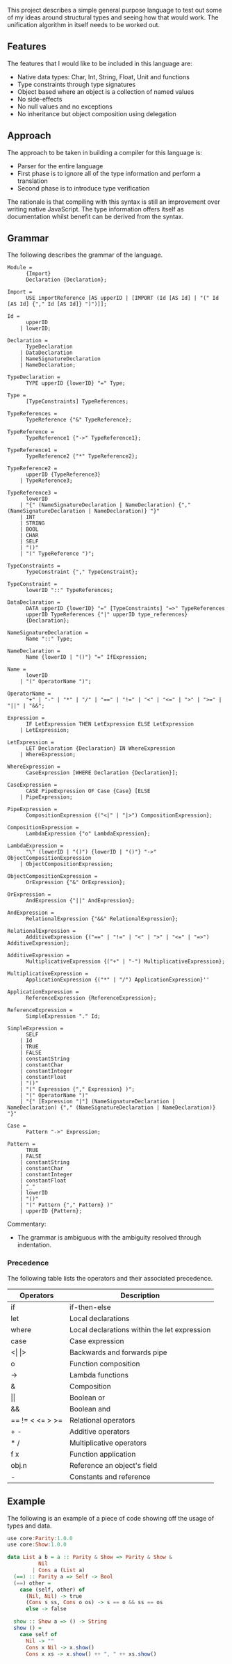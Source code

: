 This project describes a simple general purpose language to test out some of my ideas around structural types and seeing
how that would work.  The unification algorithm in itself needs to be worked out.
  

## Features

The features that I would like to be included in this language are:

- Native data types: Char, Int, String, Float, Unit and functions
- Type constraints through type signatures
- Object based where an object is a collection of named values
- No side-effects
- No null values and no exceptions
- No inheritance but object composition using delegation


## Approach

The approach to be taken in building a compiler for this language is:

- Parser for the entire language
- First phase is to ignore all of the type information and perform a translation
- Second phase is to introduce type verification

The rationale is that compiling with this syntax is still an improvement over writing native JavaScript.  The type 
information offers itself as documentation whilst benefit can be derived from the syntax.


## Grammar

The following describes the grammar of the language.

```text
Module = 
      {Import}
      Declaration {Declaration};

Import = 
      USE importReference [AS upperID | [IMPORT (Id [AS Id] | "(" Id [AS Id] {"," Id [AS Id]} ")")]];
      
Id =
      upperID
    | lowerID;
    
Declaration = 
      TypeDeclaration 
    | DataDeclaration 
    | NameSignatureDeclaration 
    | NameDeclaration;

TypeDeclaration = 
      TYPE upperID {lowerID} "=" Type;
 
Type = 
      [TypeConstraints] TypeReferences;

TypeReferences = 
      TypeReference {"&" TypeReference};

TypeReference = 
      TypeReference1 {"->" TypeReference1};
    
TypeReference1 = 
      TypeReference2 {"*" TypeReference2};
    
TypeReference2 =
      upperID {TypeReference3}
    | TypeReference3;
    
TypeReference3 = 
      lowerID
    | "{" (NameSignatureDeclaration | NameDeclaration) {"," (NameSignatureDeclaration | NameDeclaration)} "}"
    | INT
    | STRING
    | BOOL
    | CHAR
    | SELF
    | "()"
    | "(" TypeReference ")";

TypeConstraints = 
      TypeConstraint {"," TypeConstraint};

TypeConstraint = 
      lowerID "::" TypeReferences;

DataDeclaration = 
      DATA upperID {lowerID} "=" [TypeConstraints] "=>" TypeReferences 
      upperID TypeReferences {"|" upperID type_references}
      {Declaration};

NameSignatureDeclaration = 
      Name "::" Type;

NameDeclaration = 
      Name {lowerID | "()"} "=" IfExpression;

Name =
      lowerID
    | "(" OperatorName ")";
    
OperatorName =
      "+" | "-" | "*" | "/" | "==" | "!=" | "<" | "<=" | ">" | ">=" | "||" | "&&";
      
Expression = 
      IF LetExpression THEN LetExpression ELSE LetExpression
    | LetExpression;
    
LetExpression =
      LET Declaration {Declaration} IN WhereExpression
    | WhereExpression;
    
WhereExpression =
      CaseExpression [WHERE Declaration {Declaration}];
      
CaseExpression =
      CASE PipeExpression OF Case {Case} [ELSE 
    | PipeExpression;
    
PipeExpression =
      CompositionExpression {("<|" | "|>") CompositionExpression};
      
CompositionExpression =
      LambdaExpression {"o" LambdaExpression};
      
LambdaExpression =
      "\" (lowerID | "()") {lowerID | "()"} "->" ObjectCompositionExpression
    | ObjectCompositionExpression;

ObjectCompositionExpression =
      OrExpression {"&" OrExpression};
    
OrExpression =
      AndExpression {"||" AndExpression};
      
AndExpression = 
      RelationalExpression {"&&" RelationalExpression};
      
RelationalExpression =
      AdditiveExpression {("==" | "!=" | "<" | ">" | "<=" | "=>") AdditiveExpression};
      
AdditiveExpression =
      MultiplicativeExpression {("+" | "-") MultiplicativeExpression};
       
MultiplicativeExpression =
      ApplicationExpression {("*" | "/") ApplicationExpression}''

ApplicationExpression =
      ReferenceExpression {ReferenceExpression};
      
ReferenceExpression =
      SimpleExpression "." Id;
      
SimpleExpression =
      SELF
    | Id
    | TRUE
    | FALSE
    | constantString
    | constantChar
    | constantInteger
    | constantFloat
    | "()"
    | "(" Expression {"," Expression} )";
    | "(" OperatorName ")"
    | "{" [Expression "|"] (NameSignatureDeclaration | NameDeclaration) {"," (NameSignatureDeclaration | NameDeclaration)} "}"
    
Case =
      Pattern "->" Expression;
      
Pattern =
      TRUE
    | FALSE
    | constantString
    | constantChar
    | constantInteger
    | constantFloat
    | "_"
    | lowerID
    | "()"
    | "(" Pattern {"," Pattern} )"
    | upperID {Pattern};
```

Commentary:

* The grammar is ambiguous with the ambiguity resolved through indentation.


### Precedence

The following table lists the operators and their associated precedence.

| Operators | Description |
|-----------|-------------|
| if        | if-then-else |
| let       | Local declarations |
| where     | Local declarations within the let expression |
| case      | Case expression |
| <\| \|> | Backwards and forwards pipe |
| o | Function composition |
| -> | Lambda functions |
| & | Composition |
| \|\| | Boolean or |
| && | Boolean and |
| == != < <= > >= | Relational operators |
| + - | Additive operators |
| * / | Multiplicative operators |
| f x | Function application |
| obj.n | Reference an object's field |
| - | Constants and reference |


## Example

The following is an example of a piece of code showing off the usage of types and data.

```haskell
use core:Parity:1.0.0
use core:Show:1.0.0

data List a b = a :: Parity & Show => Parity & Show &
          Nil
        | Cons a (List a) 
  (==) :: Parity a => Self -> Bool
  (==) other =
    case (self, other) of
      (Nil, Nil) -> true
      (Cons s ss, Cons o os) -> s == o && ss == os
      else -> false

  show :: Show a => () -> String
  show () =
    case self of
      Nil -> ""
      Cons x Nil -> x.show()
      Cons x xs -> x.show() ++ ", " ++ xs.show()
```
